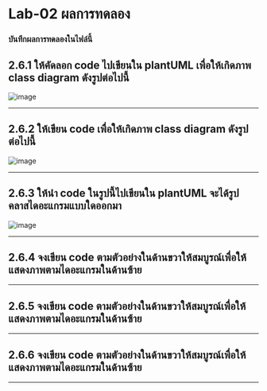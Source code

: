 # Lab-02 ผลการทดลอง

### บันทึกผลการทดลองในไฟล์นี้


##  2.6.1  ให้คัดลอก code ไปเขียนใน plantUML เพื่อให้เกิดภาพ class diagram ดังรูปต่อไปนี้

![image](https://user-images.githubusercontent.com/116150760/233010371-0840086e-d2ce-44e7-9414-4ae5102dde07.png)


-------------

## 2.6.2 ให้เขียน code เพื่อให้เกิดภาพ class diagram ดังรูปต่อไปนี้

![image](https://user-images.githubusercontent.com/116150760/233011299-9af6d727-c45a-40e3-bb30-8d1dcf1fd764.png)

-------------


## 2.6.3 ให้นำ code ในรูปนี้ไปเขียนใน plantUML จะได้รูปคลาสไดอะแกรมแบบใดออกมา

![image](https://user-images.githubusercontent.com/116150760/233011343-3a61cd6b-7e40-4c1f-ba91-6fec2406800a.png)

-------------

## 2.6.4 จงเขียน code ตามตัวอย่างในด้านขวาให้สมบูรณ์เพื่อให้แสดงภาพตามไดอะแกรมในด้านซ้าย


-------------

## 2.6.5 จงเขียน code ตามตัวอย่างในด้านขวาให้สมบูรณ์เพื่อให้แสดงภาพตามไดอะแกรมในด้านซ้าย

-------------

## 2.6.6 จงเขียน code ตามตัวอย่างในด้านขวาให้สมบูรณ์เพื่อให้แสดงภาพตามไดอะแกรมในด้านซ้าย

-------------
